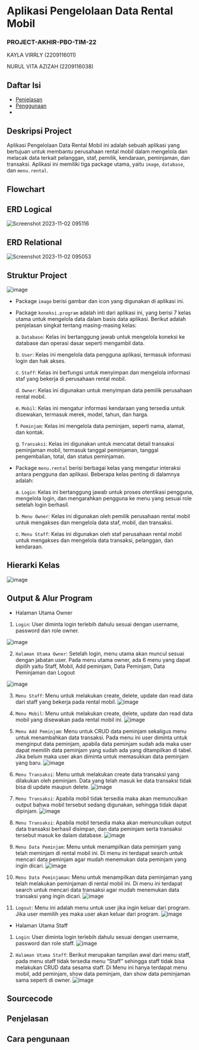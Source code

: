 # Aplikasi Pengelolaan Data Rental Mobil
### PROJECT-AKHIR-PBO-TIM-22
KAYLA VIRRLY (2209116011)

NURUL VITA AZIZAH (2209116038)

## Daftar Isi
- [Penjelasan](#penjelasan)
- [Penggunaan](#penggunaan)
- 

## Deskripsi Project
Aplikasi Pengelolaan Data Rental Mobil ini adalah sebuah aplikasi yang bertujuan untuk membantu perusahaan rental mobil dalam mengelola dan melacak data terkait pelanggan, staf, pemilik, kendaraan, peminjaman, dan transaksi. Aplikasi ini memiliki tiga package utama, yaitu `image`, `database`, dan `menu.rental`.

## Flowchart


## ERD Logical
![Screenshot 2023-11-02 095116](https://github.com/PBO-DBD-TIM22/RentalMobil/assets/121857360/dcb1757e-0b1d-4307-9a4a-a540d39f6203)

## ERD Relational
![Screenshot 2023-11-02 095053](https://github.com/PBO-DBD-TIM22/RentalMobil/assets/121857360/afd02eed-ee31-4a9a-a5d4-90852325d02c)

## Struktur Project
![image](https://github.com/PBO-DBD-TIM22/RentalMobil/assets/121857360/edb138df-9524-4127-856c-2087166acc9f)

- Package `image` berisi gambar dan icon yang digunakan di aplikasi ini.

- Package `koneksi.program` adalah inti dari aplikasi ini, yang berisi 7 kelas utama untuk mengelola data dalam basis data aplikasi. Berikut adalah penjelasan singkat tentang masing-masing kelas:

   a. `Database`: Kelas ini bertanggung jawab untuk mengelola koneksi ke database dan operasi dasar seperti mengambil data.

   b. `User`: Kelas ini mengelola data pengguna aplikasi, termasuk informasi login dan hak akses.

   c. `Staff`: Kelas ini berfungsi untuk menyimpan dan mengelola informasi staf yang bekerja di perusahaan rental mobil.

   d. `Owner`: Kelas ini digunakan untuk menyimpan data pemilik perusahaan rental mobil.

   e. `Mobil`: Kelas ini mengatur informasi kendaraan yang tersedia untuk disewakan, termasuk merek, model, tahun, dan harga.

   f. `Peminjam`: Kelas ini mengelola data peminjam, seperti nama, alamat, dan kontak.

   g. `Transaksi`: Kelas ini digunakan untuk mencatat detail transaksi peminjaman mobil, termasuk tanggal peminjaman, tanggal pengembalian, total, dan status peminjaman.

- Package `menu.rental` berisi berbagai kelas yang mengatur interaksi antara pengguna dan aplikasi. Beberapa kelas penting di dalamnya adalah:

   a. `Login`: Kelas ini bertanggung jawab untuk proses otentikasi pengguna, mengelola login, dan mengarahkan pengguna ke menu yang sesuai role setelah login berhasil.

   b. `Menu Owner`: Kelas ini digunakan oleh pemilik perusahaan rental mobil untuk mengakses dan mengelola data staf, mobil, dan transaksi.

   c. `Menu Staff`: Kelas ini digunakan oleh staf perusahaan rental mobil untuk mengakses dan mengelola data transaksi, pelanggan, dan kendaraan.

## Hierarki Kelas
![image](https://github.com/PBO-DBD-TIM22/RentalMobil/assets/121857360/31e4eb03-44db-494d-8f72-c0fc4dd2af8d)

## Output & Alur Program
- Halaman Utama Owner
1. `Login`: User diminta login terlebih dahulu sesuai dengan username, password dan role owner.

![image](https://github.com/PBO-DBD-TIM22/RentalMobil/assets/121857360/1d89d214-86d7-4b36-bf94-3ae70fa002e4)

2. `Halaman Utama Owner`: Setelah login, menu utama akan muncul sesuai dengan jabatan user. Pada menu utama owner, ada 6 menu yang dapat dipilih yaitu Staff, Mobil, Add peminjam, Data Peminjam, Data Peminjaman dan Logout

![image](https://github.com/PBO-DBD-TIM22/RentalMobil/assets/121857360/93bfc539-38d0-4d48-b67b-c7ca638382c1)

3.  `Menu Staff`: Menu untuk melakukan create, delete, update dan read data dari staff yang bekerja pada rental mobil.
![image](https://github.com/PBO-DBD-TIM22/RentalMobil/assets/121857360/46dc46d7-b31b-4d01-a229-2f5ec8cca207)

4.  `Menu Mobil`: Menu untuk melakukan create, delete, update dan read data mobil yang disewakan pada rental mobil ini.
![image](https://github.com/PBO-DBD-TIM22/RentalMobil/assets/121857360/ea071880-1334-4985-be37-ad6299c289d1)

5.  `Menu Add Peminjam`: Menu untuk CRUD data peminjam sekaligus menu untuk menambahkan data transaksi. Pada menu ini user diminta untuk menginput data peminjam, apabila data peminjam sudah ada maka user dapat memilih data peminjam yang sudah ada yang ditampilkan di tabel. Jika belum maka user akan diminta untuk memasukkan data peminjam yang baru.
![image](https://github.com/PBO-DBD-TIM22/RentalMobil/assets/121857360/7b1cce3b-e737-4c75-8d75-0b3bc5b677f0)

6.  `Menu Transaksi`: Menu untuk melakukan create data transaksi yang dilakukan oleh peminjam. Data yang telah masuk ke data transaksi tidak bisa di update maupun delete.
![image](https://github.com/PBO-DBD-TIM22/RentalMobil/assets/121857360/40555b98-4533-419b-90ec-78956d980939)

7.  `Menu Transaksi`: Apabila mobil tidak tersedia maka akan memunculkan output bahwa mobil tersebut sedang digunakan, sehingga tidak dapat dipinjam.
![image](https://github.com/PBO-DBD-TIM22/RentalMobil/assets/121857360/1e06133e-ccbf-4a3b-9eb0-13ba88aa5e81)

8.  `Menu Transaksi`: Apabila mobil tersedia maka akan memunculkan output data transaksi berhasil disimpan, dan data peminjam serta transaksi tersebut masuk ke dalam database.
![image](https://github.com/PBO-DBD-TIM22/RentalMobil/assets/121857360/c834fcf4-270b-4d55-99be-4b5daf0b286d)

9.  `Menu Data Peminjam`: Menu untuk menampilkan data peminjam yang telah meminjam di rental mobil ini. Di menu ini terdapat search untuk mencari data peminjam agar mudah menemukan data peminjam yang ingin dicari.
![image](https://github.com/PBO-DBD-TIM22/RentalMobil/assets/121857360/4e8397d2-7864-4660-aea6-22c4eab5b517)
 
10.  `Menu Data Peminjaman`: Menu untuk menampilkan data peminjaman yang telah melakukan peminjaman di rental mobil ini. Di menu ini terdapat search untuk mencari data transaksi agar mudah menemukan data transaksi yang ingin dicari.
![image](https://github.com/PBO-DBD-TIM22/RentalMobil/assets/121857360/449b17fd-97b2-48e3-bf32-a369cb8280eb)

11. `Logout`: Menu ini adalah menu untuk user jika ingin keluar dari program. Jika user memilih yes maka user akan keluar dari program.
![image](https://github.com/PBO-DBD-TIM22/RentalMobil/assets/121857360/f76b8eeb-cdd7-401b-a1af-cf04be91c8ae)


- Halaman Utama Staff   
1.  `Login`: User diminta login terlebih dahulu sesuai dengan username, password dan role staff.
![image](https://github.com/PBO-DBD-TIM22/RentalMobil/assets/121857360/ccdbad83-8609-4892-ae5c-3927c22abcbd)

2.  `Halaman Utama Staff`: Berikut merupakan tampilan awal dari menu staff, pada menu staff tidak tersedia menu “Staff” sehingga staff tidak bisa melakukan CRUD data sesama staff. Di Menu ini hanya terdapat menu mobil, add peminjam, show data peminjam, dan show data peminjaman sama seperti di owner.
![image](https://github.com/PBO-DBD-TIM22/RentalMobil/assets/121857360/3017ad39-c64a-4089-b0d1-3eb53c398f2e)


## Sourcecode
## Penjelasan
## Cara pengunaan
